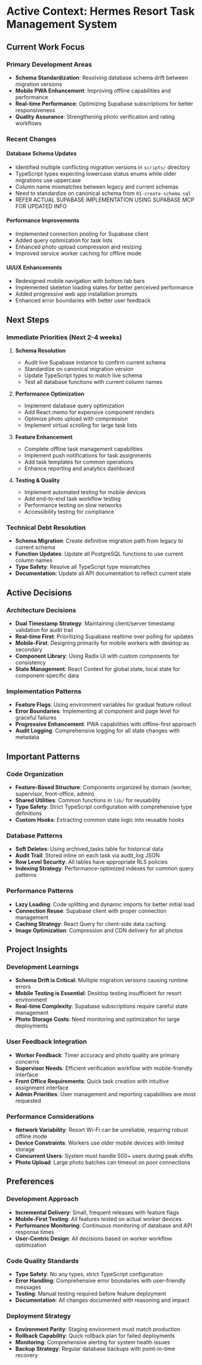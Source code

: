 # Active Context: Hermes Resort Task Management System

## Current Work Focus

### Primary Development Areas
- **Schema Standardization**: Resolving database schema drift between migration versions
- **Mobile PWA Enhancement**: Improving offline capabilities and performance
- **Real-time Performance**: Optimizing Supabase subscriptions for better responsiveness
- **Quality Assurance**: Strengthening photo verification and rating workflows

### Recent Changes

#### Database Schema Updates
- Identified multiple conflicting migration versions in `scripts/` directory
- TypeScript types expecting lowercase status enums while older migrations use uppercase
- Column name mismatches between legacy and current schemas
- Need to standardize on canonical schema from `01-create-schema.sql`
- REFER ACTUAL SUPABASE IMPLEMENTATION USING SUPABASE MCP FOR UPDATED INFO

#### Performance Improvements
- Implemented connection pooling for Supabase client
- Added query optimization for task lists
- Enhanced photo upload compression and resizing
- Improved service worker caching for offline mode

#### UI/UX Enhancements
- Redesigned mobile navigation with bottom tab bars
- Implemented skeleton loading states for better perceived performance
- Added progressive web app installation prompts
- Enhanced error boundaries with better user feedback

## Next Steps

### Immediate Priorities (Next 2-4 weeks)
1. **Schema Resolution**
   - Audit live Supabase instance to confirm current schema
   - Standardize on canonical migration version
   - Update TypeScript types to match live schema
   - Test all database functions with current column names

2. **Performance Optimization**
   - Implement database query optimization
   - Add React.memo for expensive component renders
   - Optimize photo upload with compression
   - Implement virtual scrolling for large task lists

3. **Feature Enhancement**
   - Complete offline task management capabilities
   - Implement push notifications for task assignments
   - Add task templates for common operations
   - Enhance reporting and analytics dashboard

4. **Testing & Quality**
   - Implement automated testing for mobile devices
   - Add end-to-end task workflow testing
   - Performance testing on slow networks
   - Accessibility testing for compliance

### Technical Debt Resolution
- **Schema Migration**: Create definitive migration path from legacy to current schema
- **Function Updates**: Update all PostgreSQL functions to use current column names
- **Type Safety**: Resolve all TypeScript type mismatches
- **Documentation**: Update all API documentation to reflect current state

## Active Decisions

### Architecture Decisions
- **Dual Timestamp Strategy**: Maintaining client/server timestamp validation for audit trail
- **Real-time First**: Prioritizing Supabase realtime over polling for updates
- **Mobile-First**: Designing primarily for mobile workers with desktop as secondary
- **Component Library**: Using Radix UI with custom components for consistency
- **State Management**: React Context for global state, local state for component-specific data

### Implementation Patterns
- **Feature Flags**: Using environment variables for gradual feature rollout
- **Error Boundaries**: Implementing at component and page level for graceful failures
- **Progressive Enhancement**: PWA capabilities with offline-first approach
- **Audit Logging**: Comprehensive logging for all state changes with metadata

## Important Patterns

### Code Organization
- **Feature-Based Structure**: Components organized by domain (worker, supervisor, front-office, admin)
- **Shared Utilities**: Common functions in `lib/` for reusability
- **Type Safety**: Strict TypeScript configuration with comprehensive type definitions
- **Custom Hooks**: Extracting common state logic into reusable hooks

### Database Patterns
- **Soft Deletes**: Using archived_tasks table for historical data
- **Audit Trail**: Stored inline on each task via audit_log JSON
- **Row Level Security**: All tables have appropriate RLS policies
- **Indexing Strategy**: Performance-optimized indexes for common query patterns

### Performance Patterns
- **Lazy Loading**: Code splitting and dynamic imports for better initial load
- **Connection Reuse**: Supabase client with proper connection management
- **Caching Strategy**: React Query for client-side data caching
- **Image Optimization**: Compression and CDN delivery for all photos

## Project Insights

### Development Learnings
- **Schema Drift is Critical**: Multiple migration versions causing runtime errors
- **Mobile Testing is Essential**: Desktop testing insufficient for resort environment
- **Real-time Complexity**: Supabase subscriptions require careful state management
- **Photo Storage Costs**: Need monitoring and optimization for large deployments

### User Feedback Integration
- **Worker Feedback**: Timer accuracy and photo quality are primary concerns
- **Supervisor Needs**: Efficient verification workflow with mobile-friendly interface
- **Front Office Requirements**: Quick task creation with intuitive assignment interface
- **Admin Priorities**: User management and reporting capabilities are most requested

### Performance Considerations
- **Network Variability**: Resort Wi-Fi can be unreliable, requiring robust offline mode
- **Device Constraints**: Workers use older mobile devices with limited storage
- **Concurrent Users**: System must handle 500+ users during peak shifts
- **Photo Upload**: Large photo batches can timeout on poor connections

## Preferences

### Development Approach
- **Incremental Delivery**: Small, frequent releases with feature flags
- **Mobile-First Testing**: All features tested on actual worker devices
- **Performance Monitoring**: Continuous monitoring of database and API response times
- **User-Centric Design**: All decisions based on worker workflow optimization

### Code Quality Standards
- **Type Safety**: No any types, strict TypeScript configuration
- **Error Handling**: Comprehensive error boundaries with user-friendly messages
- **Testing**: Manual testing required before feature deployment
- **Documentation**: All changes documented with reasoning and impact

### Deployment Strategy
- **Environment Parity**: Staging environment must match production
- **Rollback Capability**: Quick rollback plan for failed deployments
- **Monitoring**: Comprehensive alerting for system health issues
- **Backup Strategy**: Regular database backups with point-in-time recovery

